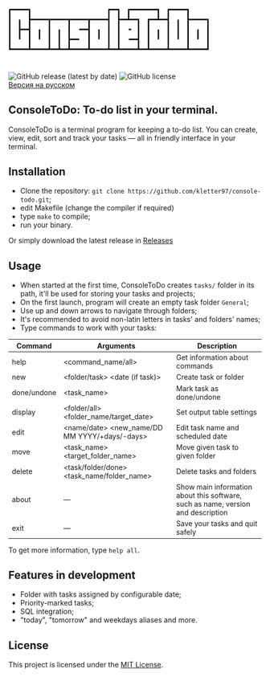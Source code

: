 <img src="assets/logo.svg" alt="ConsoleToDo Logo" width="400"/>

#
![GitHub release (latest by date)](https://img.shields.io/github/v/release/kletter97/console-todo)
![GitHub license](https://img.shields.io/github/license/kletter97/console-todo)<br>
[Версия на русском](README_RU.md)

## ConsoleToDo: To-do list in your terminal. 
ConsoleToDo is a terminal program for keeping a to-do list. You can create, view, edit, sort and track your tasks — all in friendly interface in your terminal.

## Installation
- Clone the repository: 
`git clone https://github.com/kletter97/console-todo.git`;
- edit Makefile (change the compiler if required)
- type `make` to compile;
- run your binary.

Or simply download the latest release in [Releases](https://github.com/kletter97/console-todo/releases)

## Usage
- When started at the first time, ConsoleToDo creates `tasks/` folder in its path, it'll be used for storing your tasks and projects;
- On the first launch, program will create an empty task folder `General`;
- Use up and down arrows to navigate through folders;
- It's recommended to avoid non-latin letters in tasks' and folders' names;
- Type commands to work with your tasks:

|Command|Arguments|Description|
|-------|---------|-----------|
|help|<command_name/all>|Get information about commands|
|new|<folder/task> <name> <date (if task)>|Create task or folder|
|done/undone|<task_name>|Mark task as done/undone|
|display|<folder/all> <folder_name/target_date>|Set output table settings|
|edit|<name/date> <new_name/DD MM YYYY/+days/-days>|Edit task name and scheduled date|
|move|<task_name> <target_folder_name>|Move given task to given folder|
|delete|<task/folder/done> <task_name/folder_name>|Delete tasks and folders|
|about|—|Show main information about this software, such as name, version and description|
|exit|—|Save your tasks and quit safely|

To get more information, type `help all`.

## Features in development
- Folder with tasks assigned by configurable date;
- Priority-marked tasks;
- SQL integration;
- "today", "tomorrow" and weekdays aliases and more.

## License
This project is licensed under the [MIT License](LICENSE).